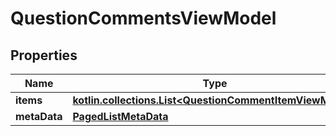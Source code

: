
# QuestionCommentsViewModel

## Properties
Name | Type | Description | Notes
------------ | ------------- | ------------- | -------------
**items** | [**kotlin.collections.List&lt;QuestionCommentItemViewModel&gt;**](QuestionCommentItemViewModel.md) |  |  [optional]
**metaData** | [**PagedListMetaData**](PagedListMetaData.md) |  |  [optional]



